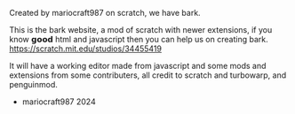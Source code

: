 Created by mariocraft987 on scratch, we have bark.

This is the bark website, a mod of scratch with newer extensions, if you know 𝗴𝗼𝗼𝗱 html and javascript then you can help us on creating bark. https://scratch.mit.edu/studios/34455419

It will have a working editor made from javascript and some mods and extensions from some contributers,
all credit to scratch and turbowarp, and penguinmod.

- mariocraft987 2024
